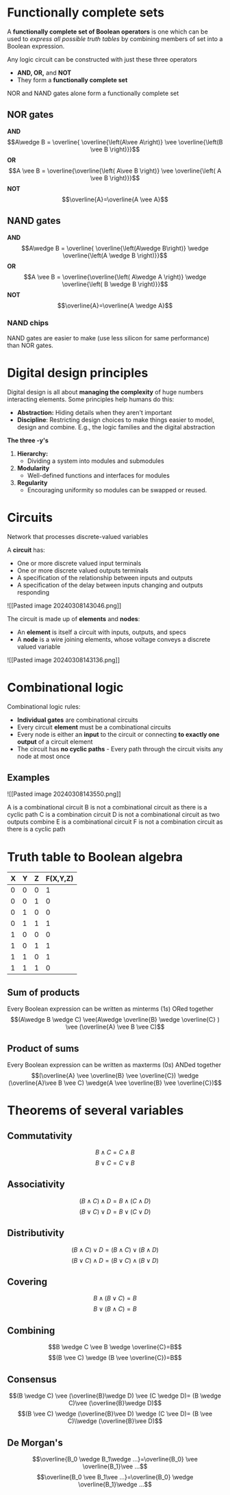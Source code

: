 # Functionally complete sets
A **functionally complete set of Boolean operators** is one which can be used to *express all possible truth tables* by combining members of set into a Boolean expression.

Any logic circuit can be constructed with just these three operators
- **AND, OR,** and **NOT**
- They form a **functionally complete set**

NOR and NAND gates alone form a functionally complete set

## NOR gates
**AND**
$$A\wedge B = \overline{ \overline{\left(A\vee A\right)} \vee \overline{\left(B \vee B \right)}}$$
**OR**
$$A \vee B = \overline{\overline{\left( A\vee B \right)} \vee \overline{\left( A \vee B \right)}}$$
**NOT**
$$\overline{A}=\overline{A \vee A}$$

## NAND gates
**AND**
$$A\wedge B = \overline{ \overline{\left(A\wedge B\right)} \wedge \overline{\left(A \wedge B \right)}}$$
**OR**
$$A \vee B = \overline{\overline{\left( A\wedge A \right)} \wedge \overline{\left( B \wedge B \right)}}$$
**NOT**
$$\overline{A}=\overline{A \wedge A}$$
### NAND chips
NAND gates are easier to make (use less silicon for same performance) than NOR gates.

# Digital design principles
Digital design is all about **managing the complexity** of huge numbers interacting elements. Some principles help humans do this:
- **Abstraction:** Hiding details when they aren't important
- **Discipline**: Restricting design choices to make things easier to model, design and combine. E.g., the logic families and the digital abstraction

**The three -y's**
1. **Hierarchy:**
	- Dividing a system into modules and submodules
2. **Modularity**
	- Well-defined functions and interfaces for modules
3. **Regularity**
	- Encouraging uniformity so modules can be swapped or reused.

# Circuits
Network that processes discrete-valued variables

A **circuit** has:
- One or more discrete valued input terminals
- One or more discrete valued outputs terminals
- A specification of the relationship between inputs and outputs
- A specification of the delay between inputs changing and outputs responding

![[Pasted image 20240308143046.png]]

The circuit is made up of **elements** and **nodes**:
- An **element** is itself a circuit with inputs, outputs, and specs
- A **node** is a wire joining elements, whose voltage conveys a discrete valued variable

![[Pasted image 20240308143136.png]]

# Combinational logic
Combinational logic rules:
- **Individual gates** are combinational circuits
- Every circuit **element** must be a combinational circuits
- Every node is either an **input** to the circuit or connecting **to exactly one output** of a circuit element
- The circuit has **no cyclic paths** - Every path through the circuit visits any node at most once

## Examples
![[Pasted image 20240308143550.png]]

A is a combinational circuit
B is not a combinational circuit as there is a cyclic path
C is a combination circuit
D is not a combinational circuit as two outputs combine
E is a combinational circuit
F is not a combination circuit as there is a cyclic path

# Truth table to Boolean algebra


| X   | Y   | Z   | F(X,Y,Z) |
| --- | --- | --- | -------- |
| 0   | 0   | 0   | 1        |
| 0   | 0   | 1   | 0        |
| 0   | 1   | 0   | 0        |
| 0   | 1   | 1   | 1        |
| 1   | 0   | 0   | 0        |
| 1   | 0   | 1   | 1        |
| 1   | 1   | 0   | 1        |
| 1   | 1   | 1   | 0        |

## Sum of products
Every Boolean expression can be written as minterms $(1s)$ ORed together
$$(A\wedge B \wedge C) \vee(A\wedge \overline{B} \wedge \overline{C} ) \vee (\overline{A} \vee B \vee C)$$
## Product of sums
Every Boolean expression can be written as maxterms $(0s)$ ANDed together
$$(\overline{A} \vee \overline{B} \vee \overline{C}) \wedge (\overline{A}\vee B \vee C) \wedge(A \vee \overline{B} \vee \overline{C})$$
# Theorems of several variables
## Commutativity

$$B \wedge C = C \wedge B$$
$$B \vee C=C \vee B$$

## Associativity

$$(B \wedge C)\wedge D = B\wedge(C\wedge D)$$
$$(B \vee C)\vee D = B\vee(C\vee D)$$

## Distributivity

$$(B \wedge C)\vee D = (B \wedge C) \vee (B \wedge D)$$
$$(B \vee C)\wedge D = (B \vee C) \wedge (B \vee D)$$

## Covering

$$B \wedge (B \vee C) = B$$
$$B\vee(B\wedge C)=B$$

## Combining

$$B \wedge C \vee B \wedge \overline{C}=B$$
$$(B \vee C) \wedge (B \vee \overline{C})=B$$

## Consensus

$$(B \wedge C) \vee (\overline{B}\wedge D) \vee (C \wedge D)= (B \wedge C)\vee (\overline{B}\wedge D)$$
$$(B \vee C) \wedge (\overline{B}\vee D) \wedge (C \vee D)= (B \vee C)\\wedge (\overline{B}\vee D)$$

## De Morgan's

$$\overline{B_0 \wedge B_1\wedge ...}=\overline{B_0} \vee \overline{B_1}\vee ...$$
$$\overline{B_0 \vee B_1\vee ...}=\overline{B_0} \wedge \overline{B_1}\wedge ...$$

